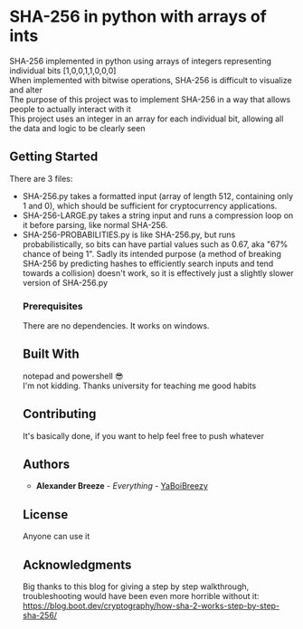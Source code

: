 # SHA-256 in python with arrays of ints

SHA-256 implemented in python using arrays of integers representing individual bits [1,0,0,1,1,0,0,0]<br/>
When implemented with bitwise operations, SHA-256 is difficult to visualize and alter <br/>
The purpose of this project was to implement SHA-256 in a way that allows people to actually interact with it <br/>
This project uses an integer in an array for each individual bit, allowing all the data and logic to be clearly seen

## Getting Started
There are 3 files:<br/>
<ul>
<li>
SHA-256.py takes a formatted input (array of length 512, containing only 1 and 0), which should be sufficient for cryptocurrency applications.</li>
<li>SHA-256-LARGE.py takes a string input and runs a compression loop on it before parsing, like normal SHA-256.</li>
<li>SHA-256-PROBABILITIES.py is like SHA-256.py, but runs probabilistically, so bits can have partial values such as 0.67, aka "67% chance of being 1". Sadly its intended purpose (a method of breaking SHA-256 by predicting hashes to efficiently search inputs and tend towards a collision) doesn't work, so it is effectively just a slightly slower version of SHA-256.py</li>

### Prerequisites

There are no dependencies. It works on windows.<br/>

## Built With

notepad and powershell 😎 <br/>
I'm not kidding. Thanks university for teaching me good habits

## Contributing

It's basically done, if you want to help feel free to push whatever

## Authors

* **Alexander Breeze** - *Everything* - [YaBoiBreezy](https://github.com/YaBoiBreezy)

## License

Anyone can use it

## Acknowledgments

Big thanks to this blog for giving a step by step walkthrough, troubleshooting would have been even more horrible without it: <br/>
https://blog.boot.dev/cryptography/how-sha-2-works-step-by-step-sha-256/

